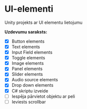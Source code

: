 # UI-elementi
Unity projekts ar UI elementu lietojumu

**Uzdevumu saraksts:**
- [x] Button elements
- [x] Text elements
- [x] Input Field elements
- [x] Toggle elements
- [x] Image elements
- [x] Panel elements
- [x] Slider elements
- [x] Audio source elements
- [x] Drop down elements
- [x] C# skriptu izveide
- [ ] Iespēja pārvietot objektu ar peli
- [ ] Ieviests scrollbar